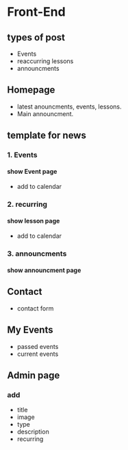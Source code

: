 # Front-End

## types of post
- Events
- reaccurring lessons
- announcments
  
## Homepage
- latest anouncments, events, lessons.
- Main announcment.
## template for news
### 1. Events
  ####   show Event page
  - add to calendar
### 2. recurring
  ####   show lesson page
  - add to calendar
### 3. announcments
  ####   show announcment page
## Contact
- contact form
## My Events
  - passed events
  - current events
## Admin page
  ### add
  - title
  - image
  - type
  - description
  - recurring
